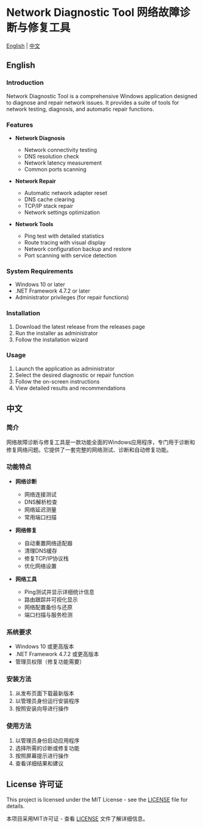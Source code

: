 # Network Diagnostic Tool 网络故障诊断与修复工具

[English](#english) | [中文](#中文)

## English

### Introduction
Network Diagnostic Tool is a comprehensive Windows application designed to diagnose and repair network issues. It provides a suite of tools for network testing, diagnosis, and automatic repair functions.

### Features
- **Network Diagnosis**
  - Network connectivity testing
  - DNS resolution check
  - Network latency measurement
  - Common ports scanning
  
- **Network Repair**
  - Automatic network adapter reset
  - DNS cache clearing
  - TCP/IP stack repair
  - Network settings optimization
  
- **Network Tools**
  - Ping test with detailed statistics
  - Route tracing with visual display
  - Network configuration backup and restore
  - Port scanning with service detection

### System Requirements
- Windows 10 or later
- .NET Framework 4.7.2 or later
- Administrator privileges (for repair functions)

### Installation
1. Download the latest release from the releases page
2. Run the installer as administrator
3. Follow the installation wizard

### Usage
1. Launch the application as administrator
2. Select the desired diagnostic or repair function
3. Follow the on-screen instructions
4. View detailed results and recommendations

## 中文

### 简介
网络故障诊断与修复工具是一款功能全面的Windows应用程序，专门用于诊断和修复网络问题。它提供了一套完整的网络测试、诊断和自动修复功能。

### 功能特点
- **网络诊断**
  - 网络连接测试
  - DNS解析检查
  - 网络延迟测量
  - 常用端口扫描
  
- **网络修复**
  - 自动重置网络适配器
  - 清理DNS缓存
  - 修复TCP/IP协议栈
  - 优化网络设置
  
- **网络工具**
  - Ping测试并显示详细统计信息
  - 路由跟踪并可视化显示
  - 网络配置备份与还原
  - 端口扫描与服务检测

### 系统要求
- Windows 10 或更高版本
- .NET Framework 4.7.2 或更高版本
- 管理员权限（修复功能需要）

### 安装方法
1. 从发布页面下载最新版本
2. 以管理员身份运行安装程序
3. 按照安装向导进行操作

### 使用方法
1. 以管理员身份启动应用程序
2. 选择所需的诊断或修复功能
3. 按照屏幕提示进行操作
4. 查看详细结果和建议

## License 许可证
This project is licensed under the MIT License - see the [LICENSE](LICENSE) file for details.

本项目采用MIT许可证 - 查看 [LICENSE](LICENSE) 文件了解详细信息。 